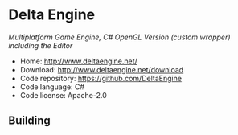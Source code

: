 # Delta Engine

_Multiplatform Game Engine, C# OpenGL Version (custom wrapper) including the Editor_

- Home: http://www.deltaengine.net/
- Download: http://www.deltaengine.net/download
- Code repository: https://github.com/DeltaEngine
- Code language: C#
- Code license: Apache-2.0

## Building
